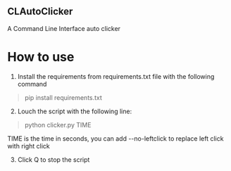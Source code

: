 ## CLAutoClicker
A Command Line Interface auto clicker

# How to use

1) Install the requirements from requirements.txt file with the following command
  > pip install requirements.txt

2) Louch the script with the following line:
  > python clicker.py TIME

  TIME is the time in seconds,
  you can add --no-leftclick to replace left click with right click

3) Click Q to stop the script
